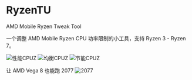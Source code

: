# RyzenTU
AMD Mobile Ryzen Tweak Tool

一个调整 AMD Mobile Ryzen CPU 功率限制的小工具，支持 Ryzen 3 - Ryzen 7。 

![性能CPUZ](https://github.com/user-attachments/assets/23f8e6cf-3dfd-45ee-bd65-7ba3cc1c21c7)
![均衡CPUZ](https://github.com/user-attachments/assets/481cbd4b-8e54-4ca7-8580-62aa9c58ddce)
![节能CPUZ](https://github.com/user-attachments/assets/1a481dcb-36d4-4057-8c83-60c4994037c2)

让 AMD Vega 8 也能跑 2077
![2077](https://github.com/user-attachments/assets/3eb6d955-272e-41fc-8a2f-c4529e88eef0)
